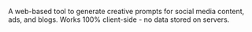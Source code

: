 A web-based tool to generate creative prompts for social media content, ads, and blogs. Works 100% client-side - no data stored on servers. 
